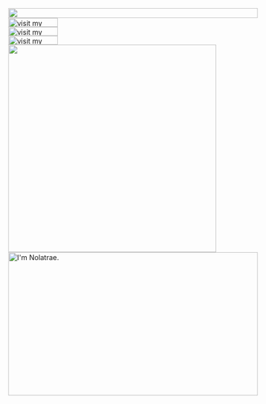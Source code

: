 <picture>
  <source media="(prefers-color-scheme: dark)" srcset="https://readme.nolatrae.com?section=top&theme=dark">
  <img src="https://readme.nolatrae.com?section=top&theme=light" width="100%" height="20" align="left">
</picture>
<a href="https://nolatrae.com">
  <picture>
    <source media="(prefers-color-scheme: dark)" srcset="https://readme.nolatrae.com?section=link-website&theme=dark" label="Visit">
    <img src="https://readme.nolatrae.com?section=link-website&theme=light&i=0" alt="visit my website" width="100" height="18px" align="left">
  </picture>
</a>
<img src="data:null;," width="100%" height="0" align="left" alt="">
<a href="https://twitter.com/nolatrae">
  <picture>
    <source media="(prefers-color-scheme: dark)" srcset="https://readme.nolatrae.com?section=link-twitter&theme=dark">
    <img src="https://readme.nolatrae.com?section=link-twitter&theme=light&i=1" alt="visit my Twitter/X profile" width="100" height="18" align="left">
  </picture>
</a>
<img src="data:null;," width="100%" height="0" align="left" alt="">
<a href="https://www.instagram.com/nolatrae">
  <picture>
    <source media="(prefers-color-scheme: dark)" srcset="https://readme.nolatrae.com?section=link-instagram&theme=dark">
    <img src="https://readme.nolatrae.com?section=link-instagram&theme=light&i=2" alt="visit my Instagram" width="100" height="18" align="left">
  </picture>
</a>
<img src="data:null;," width="100%" height="0" align="left" alt="">
<picture>
  <source media="(prefers-color-scheme: dark)" srcset="https://readme.nolatrae.com?section=fallback&theme=dark">
  <img src="https://readme.nolatrae.com?section=fallback&theme=light" alt="" width="420" align="left">
</picture>
<picture>
  <source media="(prefers-color-scheme: dark)" srcset="https://readme.nolatrae.com?section=main&theme=dark">
  <img src="https://readme.nolatrae.com?section=main&theme=light" alt="I'm Nolatrae." width="100%" height="290" align="left">
</picture>
